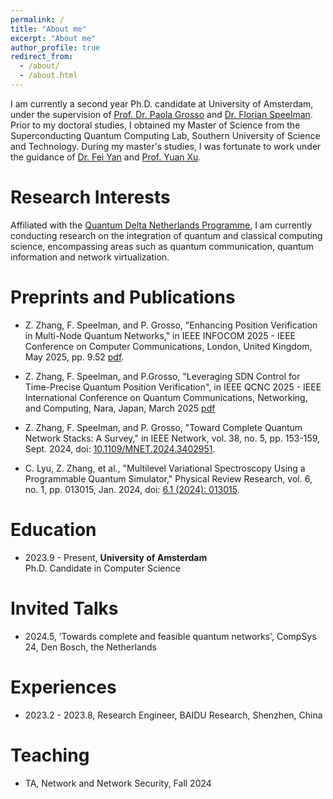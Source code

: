 ```yaml
---
permalink: /
title: "About me"
excerpt: "About me"
author_profile: true
redirect_from: 
  - /about/
  - /about.html
---
```


I am currently a second year Ph.D. candidate at University of Amsterdam, under the supervision of [Prof. Dr. Paola Grosso](https://scholar.google.com/citations?user=cXsfHbsAAAAJ) and [Dr. Florian Speelman](https://scholar.google.nl/citations?user=hX_ToHkAAAAJ&hl=en). Prior to my doctoral studies, I obtained my Master of Science from the Superconducting Quantum Computing Lab, Southern University of Science and Technology. During my master's studies, I was fortunate to work under the guidance of [Dr. Fei Yan](https://scholar.google.com/citations?user=GRj9Hk0AAAAJ&hl=en&oi=ao) and [Prof. Yuan Xu](https://scholar.google.com/citations?user=gkON9RkAAAAJ&hl=en&oi=ao).


Research Interests
======
Affiliated with the [Quantum Delta Netherlands Programme](https://quantumdelta.nl/), I am currently conducting research on the integration of quantum and classical computing science, encompassing areas such as quantum communication, quantum information and network virtualization.


Preprints and Publications
======
- Z. Zhang, F. Speelman, and P. Grosso, "Enhancing Position Verification in Multi-Node Quantum Networks," in IEEE INFOCOM 2025 - IEEE Conference on Computer Communications, London, United Kingdom, May 2025, pp. 9.52 [pdf](./enhanced_position_verification.pdf).

- Z. Zhang, F. Speelman, and P.Grosso, "Leveraging SDN Control for Time-Precise Quantum Position Verification", in IEEE QCNC 2025 - IEEE International Conference on Quantum Communications, Networking, and Computing, Nara, Japan, March 2025 [pdf](./QCNC_2025_paper_125.pdf)

- Z. Zhang, F. Speelman, and P. Grosso, "Toward Complete Quantum Network Stacks: A Survey," in IEEE Network, vol. 38, no. 5, pp. 153-159, Sept. 2024, doi: [10.1109/MNET.2024.3402951](https://ieeexplore.ieee.org/abstract/document/10534276).    

- C. Lyu, Z. Zhang, et al., "Multilevel Variational Spectroscopy Using a Programmable Quantum Simulator," Physical Review Research, vol. 6, no. 1, pp. 013015, Jan. 2024, doi: [6.1 (2024): 013015](https://journals.aps.org/prresearch/abstract/10.1103/PhysRevResearch.6.013015).

Education
======
- 2023.9 - Present, **University of Amsterdam**  
Ph.D. Candidate in Computer Science

Invited Talks
======
- 2024.5, ‘Towards complete and feasible quantum networks', CompSys 24, Den Bosch, the Netherlands

Experiences
======
- 2023.2 - 2023.8, Research Engineer, BAIDU Research, Shenzhen, China

Teaching
======
- TA, Network and Network Security, Fall 2024